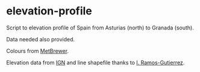 # elevation-profile

Script to elevation profile of Spain from Asturias (north) to Granada (south).

Data needed also provided.

Colours from [MetBrewer](https://github.com/BlakeRMills/MetBrewer).

Elevation data from [IGN](http://www.ign.es/web/ign/portal) and line shapefile thanks to [I. Ramos-Gutierrez](https://github.com/iramosgutierrez).

